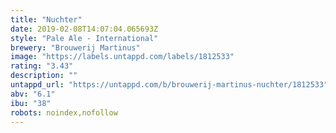 ```yaml
---
title: "Nuchter"
date: 2019-02-08T14:07:04.065693Z
style: "Pale Ale - International"
brewery: "Brouwerij Martinus"
image: "https://labels.untappd.com/labels/1812533"
rating: "3.43"
description: ""
untappd_url: "https://untappd.com/b/brouwerij-martinus-nuchter/1812533"
abv: "6.1"
ibu: "38"
robots: noindex,nofollow
---
```

